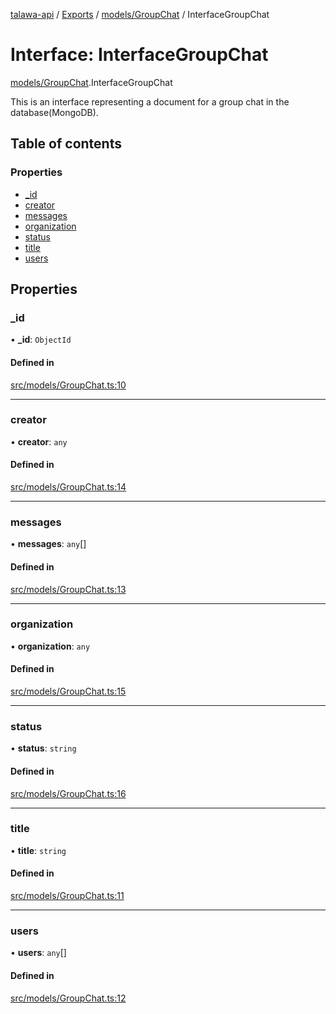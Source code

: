 [talawa-api](../README.md) / [Exports](../modules.md) / [models/GroupChat](../modules/models_GroupChat.md) / InterfaceGroupChat

# Interface: InterfaceGroupChat

[models/GroupChat](../modules/models_GroupChat.md).InterfaceGroupChat

This is an interface representing a document for a group chat in the database(MongoDB).

## Table of contents

### Properties

- [\_id](models_GroupChat.InterfaceGroupChat.md#_id)
- [creator](models_GroupChat.InterfaceGroupChat.md#creator)
- [messages](models_GroupChat.InterfaceGroupChat.md#messages)
- [organization](models_GroupChat.InterfaceGroupChat.md#organization)
- [status](models_GroupChat.InterfaceGroupChat.md#status)
- [title](models_GroupChat.InterfaceGroupChat.md#title)
- [users](models_GroupChat.InterfaceGroupChat.md#users)

## Properties

### \_id

• **\_id**: `ObjectId`

#### Defined in

[src/models/GroupChat.ts:10](https://github.com/Nitya-Pasrija/talawa-api/blob/80ec51a/src/models/GroupChat.ts#L10)

___

### creator

• **creator**: `any`

#### Defined in

[src/models/GroupChat.ts:14](https://github.com/Nitya-Pasrija/talawa-api/blob/80ec51a/src/models/GroupChat.ts#L14)

___

### messages

• **messages**: `any`[]

#### Defined in

[src/models/GroupChat.ts:13](https://github.com/Nitya-Pasrija/talawa-api/blob/80ec51a/src/models/GroupChat.ts#L13)

___

### organization

• **organization**: `any`

#### Defined in

[src/models/GroupChat.ts:15](https://github.com/Nitya-Pasrija/talawa-api/blob/80ec51a/src/models/GroupChat.ts#L15)

___

### status

• **status**: `string`

#### Defined in

[src/models/GroupChat.ts:16](https://github.com/Nitya-Pasrija/talawa-api/blob/80ec51a/src/models/GroupChat.ts#L16)

___

### title

• **title**: `string`

#### Defined in

[src/models/GroupChat.ts:11](https://github.com/Nitya-Pasrija/talawa-api/blob/80ec51a/src/models/GroupChat.ts#L11)

___

### users

• **users**: `any`[]

#### Defined in

[src/models/GroupChat.ts:12](https://github.com/Nitya-Pasrija/talawa-api/blob/80ec51a/src/models/GroupChat.ts#L12)
